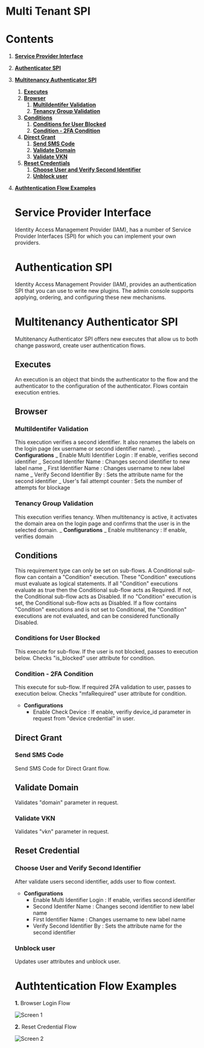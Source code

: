 # Multi Tenant SPI

# Contents

1.  [**Service Provider Interface**](#spi)

2.  [**Authenticator SPI**](#authentication-spi)

3.  [**Multitenancy Authenticator SPI**](#multitenancy)
    1. [**Executes**](#executes-in-spi)
    2. [**Browser**](#browser-flow)
        1. [**MultiIdentifer Validation**](#multiidentifier-validation)
        2. [**Tenancy Group Validation**](#tenancy-group-validation)
    3. [**Conditions**](#conditions)
        1. [**Conditions for User Blocked**](#user-blocked-cond)
        2. [**Condition - 2FA Condition**](#two-fa-cond)
    4. [**Direct Grant**](#direct-grant-flow)
        1. [**Send SMS Code**](#send-sms-code)
        2. [**Validate Domain**](#validate-domain)
        3. [**Validate VKN**](#validate-vkn)
    5. [**Reset Credentials**](#reset-credentials-flow)
        1. [**Choose User and Verify Second Identifier**](#choose-user-verif-second-identifier)
        2. [**Unblock user**](#unblock-user)
4.  [**Authtentication Flow Examples**](#configuration-examples)  
    <a name="spi"></a>
    # Service Provider Interface
    Identity Access Management Provider (IAM), has a number of Service Provider Interfaces (SPI) for which you can implement your own providers.
    <a name="authentication-spi"></a>
    # Authentication SPI
    Identity Access Management Provider (IAM), provides an authentication SPI that you can use to write new plugins. The admin console supports applying, ordering, and configuring these new mechanisms.
    <a name="multitenancy"></a>
    # Multitenancy Authenticator SPI
    Multitenancy Authenticator SPI offers new executes that allow us to both change password, create user authentication flows.
    <a name="executes-in-spi"></a>
    ## Executes
    An execution is an object that binds the authenticator to the flow and the authenticator to the configuration of the authenticator. Flows contain execution entries.
    <a name="browser-flow"></a>
    ## Browser
    <a name="multiidentifier-validation"></a>
    ### MultiIdentifer Validation
    This execution verifies a second identifier. It also renames the labels on the login page (ex username or second identifier name).
    _ **Configurations**
    _ Enable Multi Identifier Login : If enable, verifies second identifier
    _ Second Identifer Name : Changes second identifier to new label name
    _ First Identifier Name : Changes username to new label name
    _ Verify Second Identifier By : Sets the attribute name for the second identifier
    _ User's fail attempt counter : Sets the number of attempts for blockage
    <a name="tenancy-group-validation"></a>
    ### Tenancy Group Validation
    This execution verifies tenancy. When multitenancy is active, it activates the domain area on the login page and confirms that the user is in the selected domain.
    _ **Configurations**
    _ Enable multitenancy : If enable, verifies domain
    <a name="conditions"></a>
    ## Conditions
    This requirement type can only be set on sub-flows. A Conditional sub-flow can contain a "Condition" execution. These "Condition" executions must evaluate as logical statements. If all "Condition" executions evaluate as true then the Conditional sub-flow acts as Required. If not, the Conditional sub-flow acts as Disabled. If no "Condition" execution is set, the Conditional sub-flow acts as Disabled. If a flow contains "Condition" executions and is not set to Conditional, the "Condition" executions are not evaluated, and can be considered functionally Disabled.
    <a name="user-blocked-cond)"></a>
    ### Conditions for User Blocked
    This execute for sub-flow. If the user is not blocked, passes to execution below. Checks "is_blocked" user attribute for condition.
    <a name="two-fa-cond"></a>
    ### Condition - 2FA Condition
    This execute for sub-flow. If required 2FA validation to user, passes to execution below. Checks "mfaRequired" user attribute for condition.

    * **Configurations**
        * Enable Check Device : If enable, verifiy device_id parameter in request from "device credential" in user.
          <a name="direct-grant-flow"></a>
    ## Direct Grant
    <a name="send-sms-code)"></a>
    ### Send SMS Code
    Send SMS Code for Direct Grant flow.
    <a name="validate-domain"></a>
    ## Validate Domain
    Validates "domain" parameter in request.
    <a name="validate-vkn"></a>
    ### Validate VKN
    Validates "vkn" parameter in request.
    <a name="reset-credentials-flow"></a>
    ## Reset Credential
    <a name="choose-user-verif-second-identifier)"></a>
    ### Choose User and Verify Second Identifier
    After validate users second identifier, adds user to flow context.
    * **Configurations**
        * Enable Multi Identifier Login : If enable, verifies second identifier
        * Second Identifer Name : Changes second identifier to new label name
        * First Identifier Name : Changes username to new label name
        * Verify Second Identifier By : Sets the attribute name for the second identifier
          <a name="unblock-user"></a>
    ### Unblock user
    Updates user attributes and unblock user.
    <a name="configuration-examples"></a>
    # Authtentication Flow Examples
    **1.** Browser Login Flow

    ![Screen 1](docs/img/multiidentitybrowserflow.png)

    **2.** Reset Credential Flow

    ![Screen 2](docs/img/resetcredentialflow.png)
